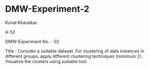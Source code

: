 # DMW-Experiment-2

Kunal Kharalkar.

A-52

DMW-Experiment No. - 02

Title : Consider a suitable dataset. For clustering of data instances in different groups, apply different clustering techniques (minimum 2). Visualize the clusters using suitable tool.
